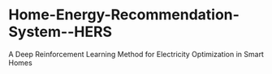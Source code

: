 # Home-Energy-Recommendation-System--HERS
 A Deep Reinforcement Learning Method for Electricity Optimization in Smart Homes
